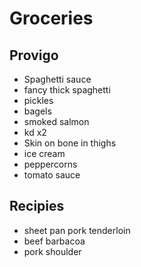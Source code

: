 # Groceries

## Provigo

- Spaghetti sauce
- fancy thick spaghetti
- pickles
- bagels
- smoked salmon
- kd x2
- Skin on bone in thighs
- ice cream
- peppercorns
- tomato sauce

## Recipies

- sheet pan pork tenderloin
- beef barbacoa
- pork shoulder

